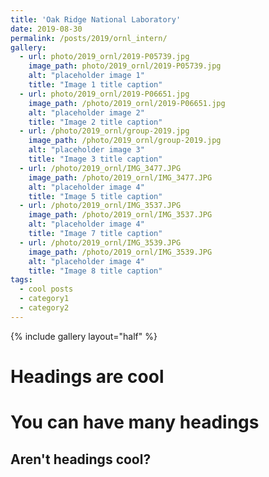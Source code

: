 ```yaml
---
title: 'Oak Ridge National Laboratory'
date: 2019-08-30
permalink: /posts/2019/ornl_intern/
gallery:
  - url: photo/2019_ornl/2019-P05739.jpg
    image_path: photo/2019_ornl/2019-P05739.jpg
    alt: "placeholder image 1"
    title: "Image 1 title caption"
  - url: photo/2019_ornl/2019-P06651.jpg
    image_path: /photo/2019_ornl/2019-P06651.jpg
    alt: "placeholder image 2"
    title: "Image 2 title caption"
  - url: /photo/2019_ornl/group-2019.jpg
    image_path: /photo/2019_ornl/group-2019.jpg
    alt: "placeholder image 3"
    title: "Image 3 title caption"
  - url: /photo/2019_ornl/IMG_3477.JPG
    image_path: /photo/2019_ornl/IMG_3477.JPG
    alt: "placeholder image 4"
    title: "Image 5 title caption"
  - url: /photo/2019_ornl/IMG_3537.JPG
    image_path: /photo/2019_ornl/IMG_3537.JPG
    alt: "placeholder image 4"
    title: "Image 7 title caption"
  - url: /photo/2019_ornl/IMG_3539.JPG
    image_path: /photo/2019_ornl/IMG_3539.JPG
    alt: "placeholder image 4"
    title: "Image 8 title caption"
tags:
  - cool posts
  - category1
  - category2
---
```


{% include gallery layout="half" %}




Headings are cool
======

You can have many headings
======

Aren't headings cool?
------